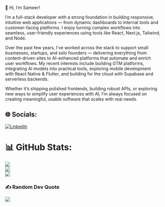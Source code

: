 👋 Hi, I’m Sameer!

I’m a full-stack developer with a strong foundation in building responsive, intuitive web applications — from dynamic dashboards to internal tools and customer-facing platforms. I enjoy turning complex workflows into seamless, user-friendly experiences using tools like React, Next.js, Tailwind, and Node.

Over the past few years, I’ve worked across the stack to support small businesses, startups, and solo founders — delivering everything from content-driven sites to AI-enhanced platforms that automate and enrich user workflows. My recent interests include building GTM platforms, integrating AI models into practical tools, exploring mobile development with React Native & Flutter, and building for the cloud with Supabase and serverless backends.

Whether it’s shipping polished frontends, building robust APIs, or exploring new ways to simplify user experiences with AI, I’m always focused on creating meaningful, usable software that scales with real needs.

## 🌐 Socials:
[![LinkedIn](https://img.shields.io/badge/LinkedIn-%230077B5.svg?logo=linkedin&logoColor=white)](https://linkedin.com/in/sameer-sondhi) 

# 📊 GitHub Stats:
![](https://github-readme-stats.vercel.app/api?username=SameerSondhi&theme=blue-green&hide_border=false&include_all_commits=false&count_private=false)<br/>
![](https://github-readme-streak-stats.herokuapp.com/?user=SameerSondhi&theme=blue-green&hide_border=false)<br/>
![](https://github-readme-stats.vercel.app/api/top-langs/?username=SameerSondhi&theme=blue-green&hide_border=false&include_all_commits=false&count_private=false&layout=compact)

### ✍️ Random Dev Quote
![](https://quotes-github-readme.vercel.app/api?type=horizontal&theme=merko)

<!-- Proudly created with GPRM ( https://gprm.itsvg.in ) -->
